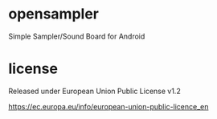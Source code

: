 # opensampler

Simple Sampler/Sound Board for Android

# license

Released under European Union Public License v1.2

https://ec.europa.eu/info/european-union-public-licence_en
